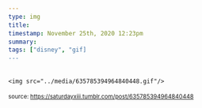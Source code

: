 ```yaml
---
type: img
title: 
timestamp: November 25th, 2020 12:23pm
summary: 
tags: ["disney", "gif]
---
```


                
                
                
                                                                                        <img src="../media/635785394964840448.gif"/>
                                                                                
                
                
                
                
                                
<small>source: https://saturdayxiii.tumblr.com/post/635785394964840448</small>
